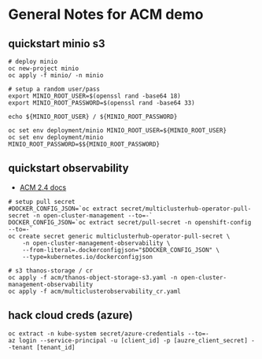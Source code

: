 # General Notes for ACM demo

## quickstart minio s3
```
# deploy minio
oc new-project minio
oc apply -f minio/ -n minio

# setup a random user/pass
export MINIO_ROOT_USER=$(openssl rand -base64 18)
export MINIO_ROOT_PASSWORD=$(openssl rand -base64 33)

echo ${MINIO_ROOT_USER} / ${MINIO_ROOT_PASSWORD}

oc set env deployment/minio MINIO_ROOT_USER=${MINIO_ROOT_USER}
oc set env deployment/minio MINIO_ROOT_PASSWORD=$${MINIO_ROOT_PASSWORD}
```

## quickstart observability
- [ACM 2.4 docs](https://access.redhat.com/documentation/en-us/red_hat_advanced_cluster_management_for_kubernetes/2.4/html/observability/observing-environments-intro#enabling-observability)
```
# setup pull secret
#DOCKER_CONFIG_JSON=`oc extract secret/multiclusterhub-operator-pull-secret -n open-cluster-management --to=-`
DOCKER_CONFIG_JSON=`oc extract secret/pull-secret -n openshift-config --to=-`
oc create secret generic multiclusterhub-operator-pull-secret \
    -n open-cluster-management-observability \
    --from-literal=.dockerconfigjson="$DOCKER_CONFIG_JSON" \
    --type=kubernetes.io/dockerconfigjson
```
```
# s3 thanos-storage / cr
oc apply -f acm/thanos-object-storage-s3.yaml -n open-cluster-management-observability
oc apply -f acm/multiclusterobservability_cr.yaml
```

## hack cloud creds (azure)
```
oc extract -n kube-system secret/azure-credentials --to=-
az login --service-principal -u [client_id] -p [auzre_client_secret] --tenant [tenant_id]
```

